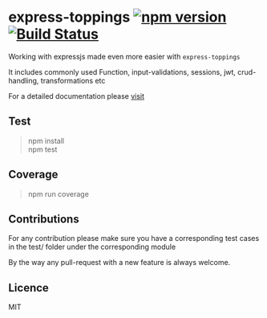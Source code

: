 # express-toppings [![npm version](https://badge.fury.io/js/express-toppings.svg)](https://badge.fury.io/js/express-toppings) [![Build Status](https://travis-ci.org/AkashBabu/express-toppings.svg?branch=master)](https://travis-ci.org/AkashBabu/express-toppings)


Working with expressjs made even more easier with `express-toppings`

It includes commonly used Function, input-validations, sessions, jwt, crud-handling, transformations etc

For a detailed documentation please [visit](https://akashbabu.github.io/express-toppings/)

## Test

> npm install  
> npm test  

## Coverage

> npm run coverage


## Contributions

For any contribution please make sure you have a corresponding test cases in the test/ folder under the corresponding module

By the way any pull-request with a new feature is always welcome.

## Licence

MIT